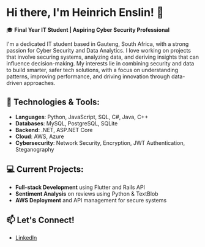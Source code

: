 # Hi there, I'm Heinrich Enslin! 👋

🎓 **Final Year IT Student | Aspiring Cyber Security Professional**

I'm a dedicated IT student based in Gauteng, South Africa, with a strong passion for Cyber Security and Data Analytics. I love working on projects that involve securing systems, analyzing data, and deriving insights that can influence decision-making. My interests lie in combining security and data to build smarter, safer tech solutions, with a focus on understanding patterns, improving performance, and driving innovation through data-driven approaches.

## 🔧 Technologies & Tools:
- **Languages**: Python, JavaScript, SQL, C#, Java, C++
- **Databases**: MySQL, PostgreSQL, SQLite
- **Backend**: .NET, ASP.NET Core
- **Cloud**: AWS, Azure
- **Cybersecurity**: Network Security, Encryption, JWT Authentication, Steganography 

## 💻 Current Projects:
- **Full-stack Development** using Flutter and Rails API
- **Sentiment Analysis** on reviews using Python & TextBlob
- **AWS Deployment** and API management for secure systems

## 📫 Let's Connect!
- [LinkedIn](https://www.linkedin.com/in/heinrich-enslin)
